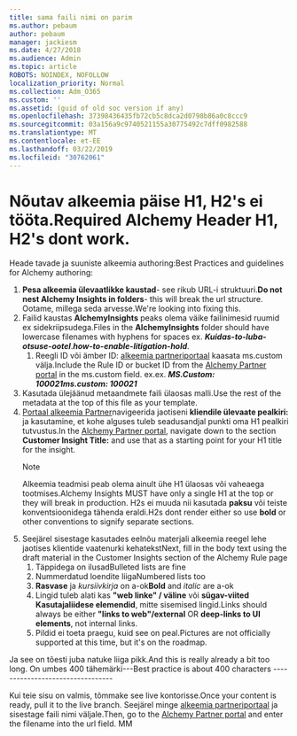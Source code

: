 ```yaml
---
title: sama faili nimi on parim
ms.author: pebaum
author: pebaum
manager: jackiesm
ms.date: 4/27/2018
ms.audience: Admin
ms.topic: article
ROBOTS: NOINDEX, NOFOLLOW
localization_priority: Normal
ms.collection: Adm_O365
ms.custom: ''
ms.assetid: (guid of old soc version if any)
ms.openlocfilehash: 37398436435fb72cb5c8dca2d0798b86a0c8ccc9
ms.sourcegitcommit: 03a156a9c9740521155a30775492c7dff0982588
ms.translationtype: MT
ms.contentlocale: et-EE
ms.lasthandoff: 03/22/2019
ms.locfileid: "30762061"
---
```

# <a name="required-alchemy-header-h1-h2s-dont-work"></a><span data-ttu-id="7e213-102">Nõutav alkeemia päise H1, H2's ei tööta.</span><span class="sxs-lookup"><span data-stu-id="7e213-102">Required Alchemy Header H1, H2's dont work.</span></span>
<span data-ttu-id="7e213-103">Heade tavade ja suuniste alkeemia authoring:</span><span class="sxs-lookup"><span data-stu-id="7e213-103">Best Practices and guidelines for Alchemy authoring:</span></span>

1. <span data-ttu-id="7e213-104">**Pesa alkeemia ülevaatlikke kaustad**- see rikub URL-i struktuuri.</span><span class="sxs-lookup"><span data-stu-id="7e213-104">**Do not nest Alchemy Insights in folders**- this will break the url structure.</span></span> <span data-ttu-id="7e213-105">Ootame, millega seda arvesse.</span><span class="sxs-lookup"><span data-stu-id="7e213-105">We're looking into fixing this.</span></span>
1. <span data-ttu-id="7e213-106">Failid kaustas **AlchemyInsights** peaks olema väike failinimesid ruumid ex sidekriipsudega.</span><span class="sxs-lookup"><span data-stu-id="7e213-106">Files in the **AlchemyInsights** folder should have lowercase filenames with hyphens for spaces ex.</span></span> <span data-ttu-id="7e213-107">***Kuidas-to-luba-otsuse-ootel***.</span><span class="sxs-lookup"><span data-stu-id="7e213-107">***how-to-enable-litigation-hold***.</span></span>
    1. <span data-ttu-id="7e213-108">Reegli ID või ämber ID: [alkeemia partneriportaal](https://alchemyportal.azurewebsites.net) kaasata ms.custom välja.</span><span class="sxs-lookup"><span data-stu-id="7e213-108">Include the Rule ID or bucket ID from the [Alchemy Partner portal](https://alchemyportal.azurewebsites.net) in the ms.custom field.</span></span> <span data-ttu-id="7e213-109">ex.</span><span class="sxs-lookup"><span data-stu-id="7e213-109">ex.</span></span> <span data-ttu-id="7e213-110">***MS.Custom: 100021***</span><span class="sxs-lookup"><span data-stu-id="7e213-110">***ms.custom: 100021***</span></span>
1. <span data-ttu-id="7e213-111">Kasutada ülejäänud metaandmete faili ülaosas malli.</span><span class="sxs-lookup"><span data-stu-id="7e213-111">Use the rest of the metadata at the top of this file as your template.</span></span>
1. <span data-ttu-id="7e213-112">[Portaal alkeemia Partner](https://alchemyportal.azurewebsites.net)navigeerida jaotiseni **kliendile ülevaate pealkiri:** ja kasutamine, et kohe alguses tuleb seadusandjal punkti oma H1 pealkiri tutvustus.</span><span class="sxs-lookup"><span data-stu-id="7e213-112">In the [Alchemy Partner portal](https://alchemyportal.azurewebsites.net), navigate down to the section **Customer Insight Title:** and use that as a starting point for your H1 title for the insight.</span></span> 
    > [!NOTE]
    > <span data-ttu-id="7e213-113">Alkeemia teadmisi peab olema ainult ühe H1 ülaosas või vaheaega tootmises.</span><span class="sxs-lookup"><span data-stu-id="7e213-113">Alchemy Insights MUST have only a single H1 at the top or they will break in production.</span></span> <span data-ttu-id="7e213-114">H2s ei muuda nii kasutada **paksu** või teiste konventsioonidega tähenda eraldi.</span><span class="sxs-lookup"><span data-stu-id="7e213-114">H2s dont render either so use **bold** or other conventions to signify separate sections.</span></span>
1. <span data-ttu-id="7e213-115">Seejärel sisestage kasutades eelnõu materjali alkeemia reegel lehe jaotises klientide vaatenurki kehatekst</span><span class="sxs-lookup"><span data-stu-id="7e213-115">Next, fill in the body text using the draft material in the Customer Insights section of the Alchemy Rule page</span></span>
    1. <span data-ttu-id="7e213-116">Täppidega on ilusad</span><span class="sxs-lookup"><span data-stu-id="7e213-116">Bulleted lists are fine</span></span>
    1. <span data-ttu-id="7e213-117">Nummerdatud loendite liiga</span><span class="sxs-lookup"><span data-stu-id="7e213-117">Numbered lists too</span></span>
    1. <span data-ttu-id="7e213-118">**Rasvase** ja *kursiivkirja* on a-ok</span><span class="sxs-lookup"><span data-stu-id="7e213-118">**Bold** and *italic* are a-ok</span></span>
    1. <span data-ttu-id="7e213-119">Lingid tuleb alati kas **"web linke" / väline** või **sügav-viited Kasutajaliidese elemendid**, mitte sisemised lingid.</span><span class="sxs-lookup"><span data-stu-id="7e213-119">Links should always be either **"links to web"/external** OR **deep-links to UI elements**, not internal links.</span></span>
    1. <span data-ttu-id="7e213-120">Pildid ei toeta praegu, kuid see on peal.</span><span class="sxs-lookup"><span data-stu-id="7e213-120">Pictures are not officially supported at this time, but it's on the roadmap.</span></span>

<span data-ttu-id="7e213-121">Ja see on tõesti juba natuke liiga pikk.</span><span class="sxs-lookup"><span data-stu-id="7e213-121">And this is really already a bit too long.</span></span> <span data-ttu-id="7e213-122">On umbes 400 tähemärki---</span><span class="sxs-lookup"><span data-stu-id="7e213-122">Best practice is about 400 characters ---------------------------------</span></span>

<span data-ttu-id="7e213-123">Kui teie sisu on valmis, tõmmake see live kontorisse.</span><span class="sxs-lookup"><span data-stu-id="7e213-123">Once your content is ready, pull it to the live branch.</span></span> <span data-ttu-id="7e213-124">Seejärel minge [alkeemia partneriportaal](https://alchemyportal.azurewebsites.net) ja sisestage faili nimi väljale.</span><span class="sxs-lookup"><span data-stu-id="7e213-124">Then, go to the [Alchemy Partner portal](https://alchemyportal.azurewebsites.net) and enter the filename into the url field.</span></span> <span data-ttu-id="7e213-125">M</span><span class="sxs-lookup"><span data-stu-id="7e213-125">M</span></span>